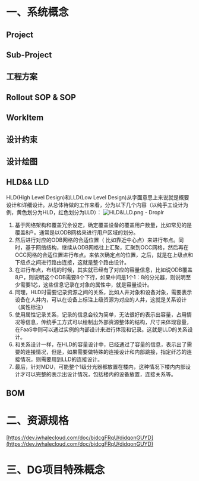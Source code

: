 # 一、系统概念

## Project

## Sub-Project

## 工程方案

## Rollout SOP & SOP

## WorkItem

## 设计约束

## 设计绘图

## HLD&& LLD

HLD(High Level Design)和LLD(Low Level Design)从字面意思上来说就是概要设计和详细设计。从总体待做的工作来看，分为以下几个内容（以纯手工设计为例，黄色划分为HLD，红色划分为LLD）：
![HLD&LLD.png - Droplr](https://d.pr/i/9hWXQX+)


1. 基于网络架构和覆盖冗余设定，确定覆盖设备的覆盖用户数量，比如常见的是覆盖8户。通常是以ODB网格来进行用户区域的划分。
2. 然后进行对应的ODB网格的合适位置（ 比如靠近中心点）来进行布点。同时，基于网络结构，继续从ODB网格往上汇聚，汇聚到OCC网格，然后再在OCC网格的合适位置进行布点。来依次确定点的位置，之后，就是在上级点和下级点之间进行路由连接，这就是整个路由设计。
3. 在进行布点，布线的时候，其实就已经有了对应的容量信息，比如说ODB覆盖8户，则说明这个ODB需要8个下行，如果中间是1个1：8的分光器，则说明至少需要1芯，这些信息记录在对象的属性中，就是容量设计。
4. 同理，HLD时需要记录资源之间的关系，比如人井对象和设备对象，需要表示设备在人井内，可以在设备上标注上级资源为对应的人井，这就是关系设计（属性标注）
5. 使用属性记录关系，记录的信息会较为简单，无法很好的表示出容量，占用情况等信息，传统手工方式可以绘制出外部资源整体的结构，尺寸来体现容量，在FaaS中则可以通过实例的内部设计来进行体现和记录。这就是LLD的关系设计。
6. 和关系设计一样，在HLD的容量设计中，已经通过了容量的信息，表示出了需要的连接情况，但是，如果需要做特殊的连接设计和内部跳接，指定纤芯的连接情况，则需要用到LLD的连接设计。
7. 最后，针对MDU，可能整个1级分光器都放置在楼内，这种情况下楼内内部设计才可以完整的表示出设计情况，包括楼内的设备放置，连接关系等。

## BOM



# 二、资源规格
[https://dev.iwhalecloud.com/doc/bidcgFRqU/didqonGUYD](https://dev.iwhalecloud.com/doc/bidcgFRqU/didqonGUYD)


# 三、DG项目特殊概念

##